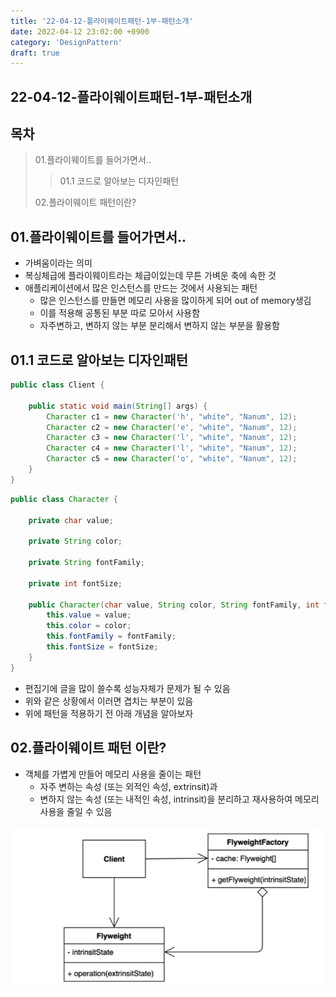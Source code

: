 ```yaml
---
title: '22-04-12-플라이웨이트패턴-1부-패턴소개'
date: 2022-04-12 23:02:00 +0900
category: 'DesignPattern'
draft: true
---
```


## 22-04-12-플라이웨이트패턴-1부-패턴소개

## 목차

> 01.플라이웨이트를 들어가면서..
>
> > 01.1 코드로 알아보는 디자인패턴
>
> 02.플라이웨이트 패턴이란?

## 01.플라이웨이트를 들어가면서..

- 가벼움이라는 의미
- 복싱체급에 플라이웨이트라는 체급이있는데 무튼 가벼운 축에 속한 것
- 애플리케이션에서 많은 인스턴스를 만드는 것에서 사용되는 패턴
  - 많은 인스턴스를 만들면 메모리 사용을 많이하게 되어 out of memory생김
  - 이를 적용해 공통된 부분 따로 모아서 사용함
  - 자주변하고, 변하지 않는 부분 분리해서 변하지 않는 부분을 활용함

## 01.1 코드로 알아보는 디자인패턴

```java
public class Client {

    public static void main(String[] args) {
        Character c1 = new Character('h', "white", "Nanum", 12);
        Character c2 = new Character('e', "white", "Nanum", 12);
        Character c3 = new Character('l', "white", "Nanum", 12);
        Character c4 = new Character('l', "white", "Nanum", 12);
        Character c5 = new Character('o', "white", "Nanum", 12);
    }
}
```

```java
public class Character {

    private char value;

    private String color;

    private String fontFamily;

    private int fontSize;

    public Character(char value, String color, String fontFamily, int fontSize) {
        this.value = value;
        this.color = color;
        this.fontFamily = fontFamily;
        this.fontSize = fontSize;
    }
}
```

- 편집기에 글을 많이 쓸수록 성능자체가 문제가 될 수 있음
-  위와 같은 상황에서 이러면 겹치는 부분이 있음
- 위에 패턴을 적용하기 전 아래 개념을 알아보자

## 02.플라이웨이트 패턴 이란?

- 객체를 가볍게 만들어 메모리 사용을 줄이는 패턴
  - 자주 변하는 속성 (또는 외적인 속성, extrinsit)과 
  - 변하지 않는 속성 (또는 내적인 속성, intrinsit)을 분리하고 재사용하여 메모리 사용을 줄일 수 있음

![image-20220412231207293](../../assets/img/post/22-04-12-플라이웨이트패턴-1부-패턴소개.assets/image-20220412231207293.png)

